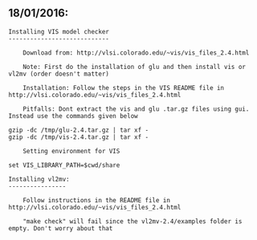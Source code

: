 18/01/2016:
-----------

    Installing VIS model checker
    ----------------------------

        Download from: http://vlsi.colorado.edu/~vis/vis_files_2.4.html

        Note: First do the installation of glu and then install vis or vl2mv (order doesn't matter)

        Installation: Follow the steps in the VIS README file in http://vlsi.colorado.edu/~vis/vis_files_2.4.html

        Pitfalls: Dont extract the vis and glu .tar.gz files using gui. Instead use the commands given below

```console
gzip -dc /tmp/glu-2.4.tar.gz | tar xf -
gzip -dc /tmp/vis-2.4.tar.gz | tar xf -
```
        Setting environment for VIS
```console
set VIS_LIBRARY_PATH=$cwd/share
```

    Installing vl2mv:
    ----------------

        Follow instructions in the README file in http://vlsi.colorado.edu/~vis/vis_files_2.4.html

        "make check" will fail since the vl2mv-2.4/examples folder is empty. Don't worry about that
